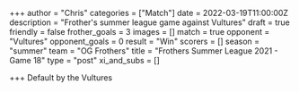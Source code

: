 +++
author = "Chris"
categories = ["Match"]
date = 2022-03-19T11:00:00Z
description = "Frother's summer league game against Vultures"
draft = true
friendly = false
frother_goals = 3
images = []
match = true
opponent = "Vultures"
opponent_goals = 0
result = "Win"
scorers = []
season = "summer"
team = "OG Frothers"
title = "Frothers Summer League 2021 - Game 18"
type = "post"
xi_and_subs = []

+++
Default by the Vultures